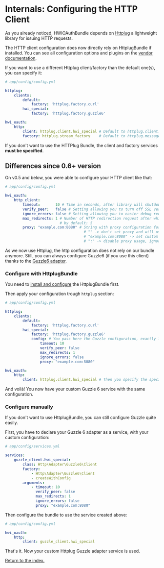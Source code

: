 Internals: Configuring the HTTP Client
======================================
As you already noticed, HWIOAuthBundle depends on [Httplug](http://httplug.io)
a lightweight library for issuing HTTP requests.

The HTTP client configuration does now directly rely on HttplugBundle if installed.
You can see all configuration options and plugins on the
[vendor documentation](http://docs.php-http.org/en/latest/integrations/symfony-bundle.html#usage).

If you want to use a different Httplug client/factory than the default one(s), you can specify it:

```yaml
# app/config/config.yml

httplug:
    clients:
        default:
            factory: 'httplug.factory.curl'
        hwi_special:
            factory: 'httplug.factory.guzzle6'

hwi_oauth:
    http:
        client: httplug.client.hwi_special # Default to httplug.client.default
        factory: httplug.stream_factory    # Default to httplug.message_factory.default
```

If you don't want to use the HTTPlug Bundle, the client and factory services **must be specified**.

## Differences since 0.6+ version

On v0.5 and below, you were able to configure your HTTP client like that:

```yaml
# app/config/config.yml

hwi_oauth:
    http_client:
        timeout:       10 # Time in seconds, after library will shutdown request, by default: 5
        verify_peer:   false # Setting allowing you to turn off SSL verification, by default: true
        ignore_errors: false # Setting allowing you to easier debug request errors, by default: true
        max_redirects: 1 # Number of HTTP redirection request after which library will shutdown request,
                         # by default: 5
        proxy: "example.com:8080" # String with proxy configuration for cURL connections, ignored by default.
                                    # "" -> don't set proxy and will use proxy system
                                    # "example.com:8080" -> set custom proxy
                                    # ":" -> disable proxy usage, ignoring also proxy system and ENVIRONMENT variables
```

As we now use Httplug, the http configuration does not rely on our bundle anymore.
Still, you can always configure Guzzle6 (if you use this client) thanks to the
[Guzzle6 adapter](http://docs.php-http.org/en/latest/clients/guzzle6-adapter.html).

### Configure with HttplugBundle

You need to [install and configure](../1-setting_up_the_bundle.md) the HttplugBundle first.

Then apply your configuration trough `httplug` section:

```yaml
# app/config/config.yml

httplug:
    clients:
        default:
            factory: 'httplug.factory.curl'
        hwi_special:
            factory: 'httplug.factory.guzzle6'
            config: # You pass here the Guzzle configuration, exactly like before.
                timeout: 10
                verify_peer: false
                max_redirects: 1
                ignore_errors: false
                proxy: "example.com:8080"

hwi_oauth:
    http:
        client: httplug.client.hwi_special # Then you specify the special service to use.
```

And voilà! You now have your custom Guzzle 6 service with the same configuration.

### Configure manually

If you don't want to use HttplugBundle, you can still configure Guzzle quite easily.

First, you have to declare your Guzzle 6 adapter as a service, with your custom configuration:

```yaml
# app/config/services.yml

services:
    guzzle_client.hwi_special:
        class: Http\Adapter\Guzzle6\Client
        factory:
            - Http\Adapter\Guzzle6\Client
            - createWithConfig
        arguments:
            - timeout: 10
              verify_peer: false
              max_redirects: 1
              ignore_errors: false
              proxy: "example.com:8080"
```

Then configure the bundle to use the service created above:

```yaml
# app/config/config.yml

hwi_oauth:
    http:
        client: guzzle_client.hwi_special
```

That's it. Now your custom Httplug Guzzle adapter service is used.

[Return to the index.](../index.md)
